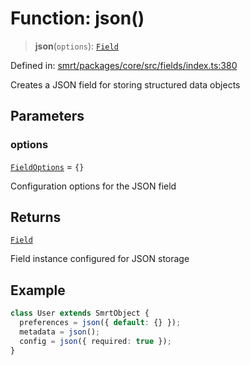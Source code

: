 # Function: json()

> **json**(`options`): [`Field`](../classes/Field.md)

Defined in: [smrt/packages/core/src/fields/index.ts:380](https://github.com/happyvertical/smrt/blob/3e10e04571f8229dee5c87ee2f9b9b06c6c49f12/packages/core/src/fields/index.ts#L380)

Creates a JSON field for storing structured data objects

## Parameters

### options

[`FieldOptions`](../interfaces/FieldOptions.md) = `{}`

Configuration options for the JSON field

## Returns

[`Field`](../classes/Field.md)

Field instance configured for JSON storage

## Example

```typescript
class User extends SmrtObject {
  preferences = json({ default: {} });
  metadata = json();
  config = json({ required: true });
}
```
